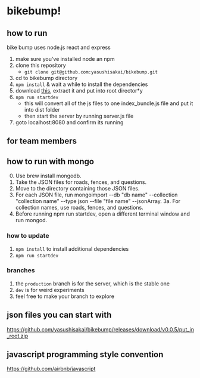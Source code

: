 # bikebump!

## how to run
bike bump uses node.js react and express

1. make sure you've installed node an npm
1. clone this repository
    - ```git clone git@github.com:yasushisakai/bikebump.git```
2. cd to bikebump directory
1. ```npm install``` & wait a while to install the dependencies
1. download [this](https://github.com/yasushisakai/bikebump/releases/download/v0.0.5/put_in_root.zip), extract it and put into root director*y
1. ```npm run startdev```
    - this will convert all of the js files to one index_bundle.js file and put it into dist folder
    - then start the server by running server.js file
1. goto localhost:8080 and confirm its running

## for team members
## how to run with mongo
0. Use brew install mongodb.
1. Take the JSON files for roads, fences, and questions.
2. Move to the directory containing those JSON files.
3. For each JSON file, run mongoimport --db "db name" --collection "collection name" --type json --file "file name" --jsonArray. 
3a. For collection names, use roads, fences, and questions.
4.  Before running npm run startdev, open a different terminal window and run mongod.


### how to update

1. ```npm install``` to install additional dependencies
2. ```npm run startdev```

### branches
1. the ```production``` branch is for the server, which is the stable one
2. ``` dev ``` is for weird experiments
3. feel free to make your branch to explore



## json files you can start with
https://github.com/yasushisakai/bikebump/releases/download/v0.0.5/put_in_root.zip

## javascript programming style convention
https://github.com/airbnb/javascript

